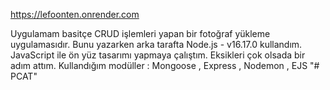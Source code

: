 https://lefoonten.onrender.com

Uygulamam basitçe CRUD işlemleri yapan bir fotoğraf yükleme uygulamasıdır.
Bunu yazarken arka tarafta Node.js - v16.17.0 kullandım. JavaScript ile ön yüz tasarımı yapmaya çalıştım. Eksikleri çok olsada bir adım attım.
Kullandığım modüller : Mongoose , Express , Nodemon , EJS
  "# PCAT" 
